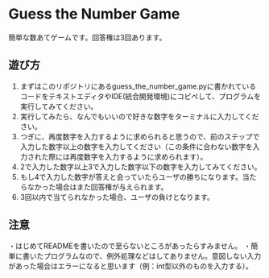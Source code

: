 # Guess the Number Game
簡単な数あてゲームです。回答権は3回あります。
## 遊び方
1. まずはこのリポジトリにあるguess_the_number_game.pyに書かれているコードをテキストエディタやIDE(統合開発環境)にコピペして、プログラムを実行してみてください。
2. 実行してみたら、なんでもいいので好きな数字をターミナルに入力してください。
3. つぎに、再度数字を入力するように求められると思うので、前のステップで入力した数字以上の数字を入力してください（この条件に合わない数字を入力された際には再度数字を入力するように求められます）。
4. 2で入力した数字以上3で入力した数字以下の数字を入力してみてください。
5. もし4で入力した数字が答えと会っていたらユーザの勝ちになります。当たらなかった場合はまた回答権が与えられます。
6. 3回以内で当てられなかった場合、ユーザの負けとなります。
## 注意
・はじめてREADMEを書いたので至らないところがあったらすみません。
・簡単に書いたプログラムなので、例外処理などはしてありません。意図しない入力があった場合はエラーになると思います（例：int型以外のものを入力する）。
